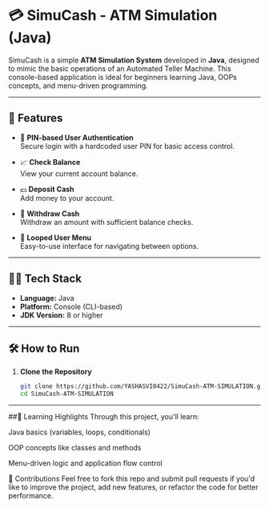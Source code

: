 # 💳 SimuCash - ATM Simulation (Java)

SimuCash is a simple **ATM Simulation System** developed in **Java**, designed to mimic the basic operations of an Automated Teller Machine. This console-based application is ideal for beginners learning Java, OOPs concepts, and menu-driven programming.

---

## 🚀 Features

- 🔐 **PIN-based User Authentication**  
  Secure login with a hardcoded user PIN for basic access control.

- 📈 **Check Balance**  
  View your current account balance.

- 💵 **Deposit Cash**  
  Add money to your account.

- 💸 **Withdraw Cash**  
  Withdraw an amount with sufficient balance checks.

- 🔁 **Looped User Menu**  
  Easy-to-use interface for navigating between options.

---

## 🧑‍💻 Tech Stack

- **Language:** Java  
- **Platform:** Console (CLI-based)  
- **JDK Version:** 8 or higher  

---

## 🛠️ How to Run

1. **Clone the Repository**
   ```bash
   git clone https://github.com/YASHASVI0422/SimuCash-ATM-SIMULATION.git
   cd SimuCash-ATM-SIMULATION
---
##📘 Learning Highlights
Through this project, you'll learn:

Java basics (variables, loops, conditionals)

OOP concepts like classes and methods

Menu-driven logic and application flow control

🙌 Contributions
Feel free to fork this repo and submit pull requests if you'd like to improve the project, add new features, or refactor the code for better performance.

